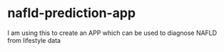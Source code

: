 # nafld-prediction-app
I am using this to create an APP which can be used to diagnose NAFLD from lifestyle data
